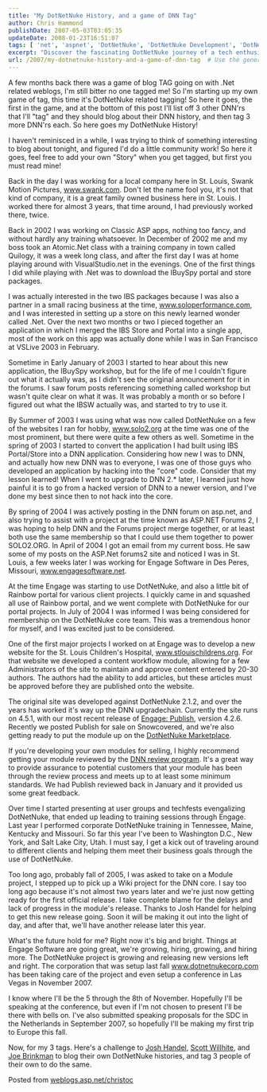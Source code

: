 ```yaml
---
title: "My DotNetNuke History, and a game of DNN Tag"
author: Chris Hammond
publishDate: 2007-05-03T03:05:35
updateDate: 2008-01-23T16:51:07
tags: [ 'net', 'aspnet', 'DotNetNuke', 'DotNetNuke Development', 'DotNetNuke Modules', 'DotNetNuke Support', 'Las Vegas', 'Solo2org', 'weblogsaspnet' ]
excerpt: "Discover the fascinating DotNetNuke journey of a tech enthusiast from St. Louis - from early coding experiences to contributing to core projects and training sessions! Explore this engaging story now."
url: /2007/my-dotnetnuke-history-and-a-game-of-dnn-tag  # Use the generated URL with year
---
```

<p>A few months back there was a game of blog TAG going on with .Net related weblogs, I'm still bitter no one tagged me! So I'm starting up my own game of tag, this time it's DotNetNuke related tagging! So here it goes, the first in the game, and at the bottom of this post I'll list off 3 other DNN'rs that I'll "tag" and they should blog about their DNN history, and then tag 3 more DNN'rs each. So here goes my DotNetNuke History! <p>I haven't reminisced in a while, I was trying to think of something interesting to blog about tonight, and figured I'd do a little community work! So here it goes, feel free to add your own "Story" when you get tagged, but first you must read mine! <p>Back in the day I was working for a local company here in St. Louis, Swank Motion Pictures, <a href="https://www.swank.com/">www.swank.com</a>. Don't let the name fool you, it's not that kind of company, it is a great family owned business here in St. Louis. I worked there for almost 3 years, that time around, I had previously worked there, twice. <p>Back in 2002 I was working on Classic ASP apps, nothing too fancy, and without hardly any training whatsoever. In December of 2002 me and my boss took an Atomic.Net class with a training company in town called Quilogy, it was a week long class, and after the first day I was at home playing around with VisualStudio.net in the evenings. One of the first things I did while playing with .Net was to download the IBuySpy portal and store packages. <p>I was actually interested in the two IBS packages because I was also a partner in a small racing business at the time, <a href="https://www.soloperformance.com/">www.soloperformance.com</a>, and I was interested in setting up a store on this newly learned wonder called .Net. Over the next two months or two I pieced together an application in which I merged the IBS Store and Portal into a single app, most of the work on this app was actually done while I was in San Francisco at VSLive 2003 in February. <p>Sometime in Early January of 2003 I started to hear about this new application, the IBuySpy workshop, but for the life of me I couldn't figure out what it actually was, as I didn't see the original announcement for it in the forums. I saw forum posts referencing something called workshop but wasn't quite clear on what it was. It was probably a month or so before I figured out what the IBSW actually was, and started to try to use it. <p>By Summer of 2003 I was using what was now called DotNetNuke on a few of the websites I ran for hobby, <a href="https://www.solo2.org/">www.solo2.org</a> at the time was one of the most prominent, but there were quite a few others as well. Sometime in the spring of&nbsp;2003 I started to convert the application I had built using IBS Portal/Store into a DNN application. Considering how new I was to DNN, and actually how new DNN was to everyone, I was one of those guys who developed an application by hacking into the "core" code. Consider that my lesson learned! When I went to upgrade to DNN 2.* later, I learned just how painful it is to go from a hacked version of DNN to a newer version, and I've done my best since then to not hack into the core. <p>By spring of 2004 I was actively posting in the&nbsp;DNN forum on asp.net, and also trying to assist with a project at the time known as ASP.NET Forums&nbsp;2, I was hoping to help DNN and the Forums&nbsp;project merge together, or at&nbsp;least both use the same membership so that I could use them together to power SOLO2.ORG. In April of 2004 I got an email from my current boss. He saw some of my posts on the ASP.Net forums2 site and noticed I was in St. Louis, a few weeks later I was working for Engage Software in Des Peres, Missouri,&nbsp;<a href="https://www.engagesoftware.net/">www.engagesoftware.net</a>. <p>At the time Engage was starting to use DotNetNuke, and also a little bit of Rainbow portal for various client projects. I quickly came in and squashed all use of Rainbow portal, and we went complete with DotNetNuke for our portal projects. In July of 2004 I was informed I was being considered for membership on the DotNetNuke core team. This was a tremendous honor for myself, and I was excited just to be considered. <p>One of the first major projects I worked on at Engage was to develop a new website for the St. Louis Children's Hospital, <a href="https://www.stlouischildrens.org/">www.stlouischildrens.org</a>. For that website we developed a content workflow module, allowing for a few Administrators of the site to maintain and approve content entered by 20-30 authors. The authors had the ability to add articles, but these articles must be approved before they are published onto the website. <p>The original site was developed against DotNetNuke 2.1.2, and over the years has worked it's way up the DNN upgradechain. Currently the site runs on 4.5.1, with our most recent release of <a href="https://www.engagemodules.com/Modules/EngagePublish/tabid/61/Default.aspx">Engage: Publish</a>, version 4.2.6. Recently we posted Publish for sale on Snowcovered, and we're also getting ready to put the module up on the <a href="https://marketplace.dotnetnuke.com/">DotNetNuke Marketplace</a>. <p>If you're developing your own modules for selling, I highly recommend getting your module reviewed by the <a href="https://www.dotnetnuke.com/About/ReviewProgram/tabid/959/Default.aspx">DNN review program</a>. It's a great way to provide assurance to potential customers that your module has been through the review process and meets up to at least some minimum standards. We had Publish reviewed back in January and it provided us some great feedback. <p>Over time I started presenting at user groups and techfests evengalizing DotNetNuke, that ended up leading to training sessions through Engage. Last year I performed corporate DotNetNuke training in Tennessee, Maine, Kentucky and Missouri. So far this year I've been to Washington D.C., New York, and Salt Lake City, Utah. I must say, I get a kick out of traveling around to different clients and helping them meet their business goals through the use of DotNetNuke. <p>Too long ago, probably fall of 2005, I was asked to take on a Module project, I stepped up to pick up a Wiki project for the DNN core. I say too long ago because it's not almost two years later and we're just now getting ready for the first official release. I take complete blame for the delays and lack of progress in the module's release. Thanks to Josh Handel for helping to get this new release going. Soon it will be making it out into the light of day, and after that, we'll have another release later this year. <p>What's the future hold for me? Right now it's big and bright. Things at Engage Software are going great, we're growing, hiring, growing, and hiring more. The DotNetNuke project is growing and releasing new versions left and right. The corporation that was setup last fall <a href="https://www.dotnetnukecorp.com">www.dotnetnukecorp.com</a> has been taking care of the project and even setup a conference in Las Vegas in November 2007. <p>I know where I'll be the 5 through the 8th of November. Hopefully I'll be speaking at the conference, but even if I'm not chosen to present I'll be there with bells on. I've also submitted speaking proposals for the SDC in the Netherlands in September 2007, so hopefully I'll be making my first trip to Europe this fall. <p>Now, for my 3 tags. Here's a challenge to&nbsp;<a href="https://www.64bytes.com/">Josh Handel</a>, <a href="https://www.dotnetnuke.com/Community/Blogs/tabid/825/BlogID/18/Default.aspx">Scott Willhite</a>, and <a href="https://www.dotnetnuke.com/Community/Blogs/tabid/825/BlogID/3/Default.aspx">Joe Brinkman</a>&nbsp;to blog their own DotNetNuke histories, and tag 3 people of their own to do the same.</p> Posted from <A href="https://weblogs.asp.net/christoc/">weblogs.asp.net/christoc</a>



